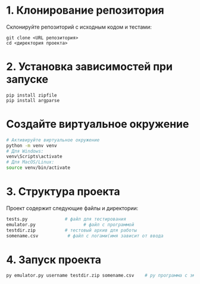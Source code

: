 # 1. Клонирование репозитория

Склонируйте репозиторий с исходным кодом и тестами:

```
git clone <URL репозитория>
cd <директория проекта>
```

# 2. Установка зависимостей при запуске

```
pip install zipfile
pip install argparse
```

# Создайте виртуальное окружение

```bash
# Активируйте виртуальное окружение
python -m venv venv
# Для Windows:
venv\Scripts\activate
# Для MacOS/Linux:
source venv/bin/activate
```


# 3. Структура проекта
Проект содержит следующие файлы и директории:
```bash
tests.py              # файл для тестирования 
emulator.py                  # файл с программой
testdir.zip           # тестовый архив для работы
somename.csv           # файл с логами(имя зависит от ввода
```

# 4. Запуск проекта
```bash
py emulator.py username testdir.zip somename.csv    # py программа с эмулятором, имя пользователя, архив, файл с логами
```
